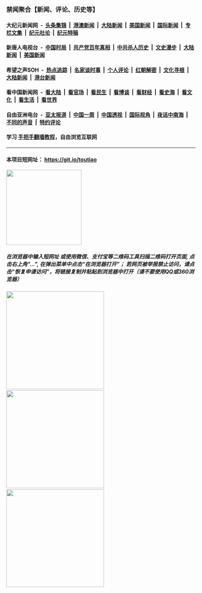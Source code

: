 ### 禁闻聚合【新闻、评论、历史等】

#### 大纪元新闻网 &nbsp;-&nbsp; [头条集锦](indexes/E头条集锦.md?t=02081233) &nbsp;|&nbsp; [港澳新闻](indexes/E港澳新闻.md?t=02081233)  &nbsp;|&nbsp; [大陆新闻](indexes/E大陆新闻.md?t=02081233) &nbsp;|&nbsp; [美国新闻](indexes/E美国新闻.md?t=02081233) &nbsp;|&nbsp; [国际新闻](indexes/E国际新闻.md?t=02081233) &nbsp;|&nbsp; [专栏文集](indexes/E专栏文集.md?t=02081233) &nbsp;|&nbsp; [纪元社论](indexes/E纪元社论.md?t=02081233) &nbsp;|&nbsp; [纪元特稿](indexes/E纪元特稿.md?t=02081233) 

#### 新唐人电视台 &nbsp;-&nbsp; [中国时局](indexes/N中国时局.md?t=02081233) &nbsp;|&nbsp; [共产党百年真相](indexes/N共产党百年真相.md?t=02081233) &nbsp;|&nbsp; [中共杀人历史](indexes/N中共杀人历史.md?t=02081233) &nbsp;|&nbsp; [文史漫步](indexes/N文史漫步.md?t=02081233) &nbsp;|&nbsp; [大陆新闻](indexes/N大陆新闻.md?t=02081233) &nbsp;|&nbsp; [美国新闻](indexes/N美国新闻.md?t=02081233)

#### 希望之声SOH &nbsp;-&nbsp; [热点追踪](indexes/H热点追踪.md?t=02081233) &nbsp;|&nbsp; [名家谈时事](indexes/H名家谈时事.md?t=02081233) &nbsp;|&nbsp; [个人评论](indexes/H个人评论.md?t=02081233)  &nbsp;|&nbsp; [红朝解密](indexes/H红朝解密.md?t=02081233) &nbsp;|&nbsp; [文化寻根](indexes/H文化寻根.md?t=02081233) &nbsp;|&nbsp; [大陆新闻](indexes/H大陆新闻.md?t=02081233) &nbsp;|&nbsp; [港台新闻](indexes/H港台新闻.md?t=02081233)

#### 看中国新闻网 &nbsp;-&nbsp; [看大陆](indexes/S看大陆.md?t=02081233) &nbsp;|&nbsp; [看官场](indexes/S看官场.md?t=02081233) &nbsp;|&nbsp; [看民生](indexes/S看民生.md?t=02081233)  &nbsp;|&nbsp; [看博谈](indexes/S看博谈.md?t=02081233) &nbsp;|&nbsp; [看财经](indexes/S看财经.md?t=02081233) &nbsp;|&nbsp; [看史海](indexes/S看史海.md?t=02081233) &nbsp;|&nbsp; [看文化](indexes/S看文化.md?t=02081233) &nbsp;|&nbsp; [看生活](indexes/S看生活.md?t=02081233) &nbsp;|&nbsp; [看世界](indexes/S看世界.md?t=02081233)

#### 自由亚洲电台 &nbsp;-&nbsp; [亚太报道](indexes/R亚太报道.md?t=02081233) &nbsp;|&nbsp; [中国一周](indexes/R中国一周.md?t=02081233) &nbsp;|&nbsp; [中国透视](indexes/R中国透视.md?t=02081233)  &nbsp;|&nbsp; [国际视角](indexes/R国际视角.md?t=02081233) &nbsp;|&nbsp; [夜话中南海](indexes/R夜话中南海.md?t=02081233) &nbsp;|&nbsp; [不同的声音](indexes/R不同的声音.md?t=02081233) &nbsp;|&nbsp; [特约评论](indexes/R特约评论.md?t=02081233)

#### 学习 [手把手翻墙教程](https://github.com/gfw-breaker/guides/wiki)，自由浏览互联网

----

#### 本项目短网址： https://git.io/toutiao
<img src="https://raw.githubusercontent.com/gfw-breaker/banned-news/master/scripts/img/qr.png" width="200px"/>  

##### 在浏览器中输入短网址 或使用微信、支付宝等二维码工具扫描二维码打开页面, 点击右上角"...", 在弹出菜单中点击“在浏览器打开”； 若网页被举报禁止访问，请点击“恢复申请访问”，将链接复制并粘贴到浏览器中打开（请不要使用QQ或360浏览器）

<img src="https://raw.githubusercontent.com/gfw-breaker/banned-news/master/scripts/img/1.png" width="260px"/> &nbsp; <img src="https://raw.githubusercontent.com/gfw-breaker/banned-news/master/scripts/img/2.png" width="260px"/> &nbsp; <img src="https://raw.githubusercontent.com/gfw-breaker/banned-news/master/scripts/img/3.png" width="260px"/>
